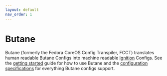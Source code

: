 ```yaml
---
layout: default
nav_order: 1
---
```


# Butane

Butane (formerly the Fedora CoreOS Config Transpiler, FCCT) translates human readable Butane Configs
into machine readable [Ignition](https://coreos.github.io/ignition/) Configs. See the [getting
started](getting-started) guide for how to use Butane and the [configuration specifications](specs.md)
for everything Butane configs support.
